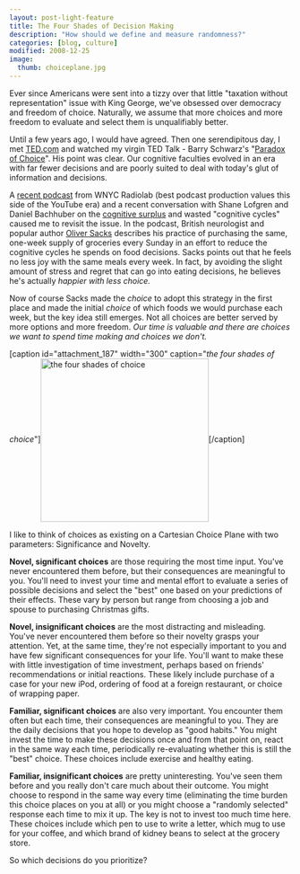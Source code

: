 ```yaml
---
layout: post-light-feature
title: The Four Shades of Decision Making
description: "How should we define and measure randomness?"
categories: [blog, culture]
modified: 2008-12-25
image:
  thumb: choiceplane.jpg
---
```

Ever since Americans were sent into a tizzy over that little "taxation without representation" issue with King George, we've obsessed over democracy and freedom of choice.  Naturally, we assume that more choices and more freedom to evaluate and select them is unqualifiably better.

Until a few years ago, I would have agreed.  Then one serendipitous day, I met <a href="http://www.ted.com/index.php/">TED.com</a> and watched my virgin TED Talk - Barry Schwarz's "<a href="http://www.ted.com/index.php/talks/barry_schwartz_on_the_paradox_of_choice.html">Paradox of Choice</a>".  His point was clear.  Our cognitive faculties evolved in an era with far fewer decisions and are poorly suited to deal with today's glut of information and decisions.

A <a href="http://blogs.wnyc.org/radiolab/2008/11/18/choice/">recent podcast</a> from WNYC Radiolab (best podcast production values this side of the YouTube era) and a recent conversation with Shane Lofgren and Daniel Bachhuber on the <a href="http://calacanis.com/2008/04/30/clay-shirky-cognitive-surplus-talk-at-web-2-0/">cognitive surplus</a> and wasted "cognitive cycles" caused me to revisit the issue.  In the podcast, British neurologist and popular author <a href="http://en.wikipedia.org/wiki/Oliver_Sacks">Oliver Sacks</a> describes his practice of purchasing the same, one-week supply of groceries every Sunday in an effort to reduce the cognitive cycles he spends on food decisions.  Sacks points out that he feels no less joy with the same meals every week.  In fact, by avoiding the slight amount of stress and regret that can go into eating decisions, he believes he's actually <em>happier with less choice.</em>

Now of course Sacks made the <em>choice </em>to adopt this strategy in the first place and made the initial <em>choice</em> of which foods we would purchase each week, but the key idea still emerges.  Not all choices are better served by more options and more freedom.  <em>Our time is valuable and there are choices we want to spend time making and choices we don't.</em>

[caption id="attachment_187" width="300" caption="<em>the four shades of choice</em>"]<img src="http://djstrouse.com/images/choiceplane-300x291.jpg" class="center off" align="center" alt="the four shades of choice" title="Cartesian Choice Plane" width="300" height="291" class="size-medium wp-image-187" />[/caption]

I like to think of choices as existing on a Cartesian Choice Plane with two parameters: Significance and Novelty.

<strong>Novel, significant choices</strong> are those requiring the most time input.  You've never encountered them before, but their consequences are meaningful to you.  You'll need to invest your time and mental effort to evaluate a series of possible decisions and select the "best" one based on your predictions of their effects.  These vary by person but range from choosing a job and spouse to purchasing Christmas gifts.

<strong>Novel, insignificant choices</strong> are the most distracting and misleading.  You've never encountered them before so their novelty grasps your attention.  Yet, at the same time, they're not especially important to you and have few significant consequences for your life.  You'll want to make these with little investigation of time investment, perhaps based on friends' recommendations or initial reactions.  These likely include purchase of a case for your new iPod, ordering of food at a foreign restaurant, or choice of wrapping paper.

<strong>Familiar, significant choices</strong> are also very important.  You encounter them often but each time, their consequences are meaningful to you.  They are the daily decisions that you hope to develop as "good habits."  You might invest the time to make these decisions once and from that point on, react in the same way each time, periodically re-evaluating whether this is still the "best" choice.  These choices include exercise and healthy eating.

<strong>Familiar, insignificant choices</strong> are pretty uninteresting.  You've seen them before and you really don't care much about their outcome.  You might choose to respond in the same way every time (eliminating the time burden this choice places on you at all) or you might choose a "randomly selected" response each time to mix it up.  The key is not to invest too much time here.  These choices include which pen to use to write a letter, which mug to use for your coffee, and which brand of kidney beans to select at the grocery store.

So which decisions do you prioritize?